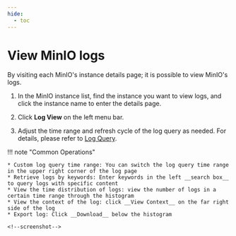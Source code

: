 ```yaml
---
hide:
  - toc
---
```


# View MinIO logs

By visiting each MinIO's instance details page; it is possible to view MinIO's logs.

1. In the MinIO instance list, find the instance you want to view logs, and click the instance name to enter the details page.

    <!--screenshot-->

2. Click __Log View__ on the left menu bar.

    <!--screenshot-->

3. Adjust the time range and refresh cycle of the log query as needed. For details, please refer to [Log Query](../../../insight/user-guide/data-query/log.md).

    <!--screenshot-->

!!! note "Common Operations"

    * Custom log query time range: You can switch the log query time range in the upper right corner of the log page
    * Retrieve logs by keywords: Enter keywords in the left __search box__ to query logs with specific content
    * View the time distribution of logs: view the number of logs in a certain time range through the histogram
    * View the context of the log: click __View Context__ on the far right side of the log
    * Export log: Click __Download__ below the histogram

    <!--screenshot-->
